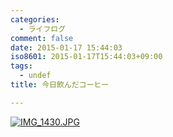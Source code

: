```yaml
---
categories:
  - ライフログ
comment: false
date: 2015-01-17 15:44:03
iso8601: 2015-01-17T15:44:03+09:00
tags:
  - undef
title: 今日飲んだコーヒー

---
```


<p><a href="https://www.nqou.net/wp-content/uploads/2015/01/IMG_1430.jpg"><img src="https://www.nqou.net/wp-content/uploads/2015/01/IMG_1430.jpg" alt="IMG_1430.JPG" class="alignnone size-full" /></a></p>
    	